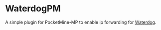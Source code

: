 # WaterdogPM
A simple plugin for PocketMine-MP to enable ip forwarding for [Waterdog](https://github.com/Yesdog/Waterdog).